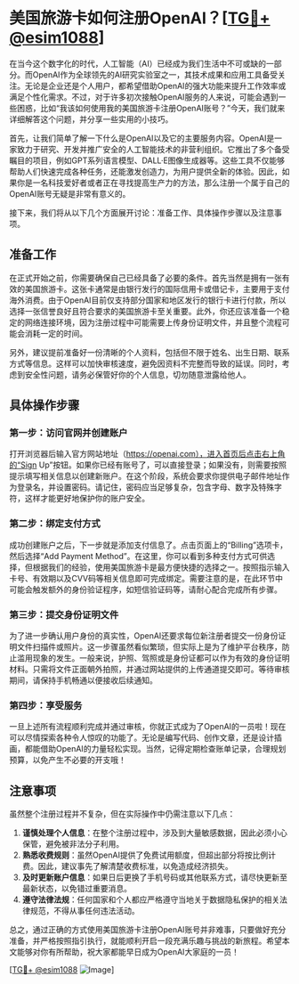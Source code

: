 # 美国旅游卡如何注册OpenAI？[[TG💪+ @esim1088](https://t.me/s/esim1088)]

在当今这个数字化的时代，人工智能（AI）已经成为我们生活中不可或缺的一部分。而OpenAI作为全球领先的AI研究实验室之一，其技术成果和应用工具备受关注。无论是企业还是个人用户，都希望借助OpenAI的强大功能来提升工作效率或满足个性化需求。不过，对于许多初次接触OpenAI服务的人来说，可能会遇到一些困惑，比如“我该如何使用我的美国旅游卡注册OpenAI账号？”今天，我们就来详细解答这个问题，并分享一些实用的小技巧。

首先，让我们简单了解一下什么是OpenAI以及它的主要服务内容。OpenAI是一家致力于研究、开发并推广安全的人工智能技术的非营利组织。它推出了多个备受瞩目的项目，例如GPT系列语言模型、DALL·E图像生成器等。这些工具不仅能够帮助人们快速完成各种任务，还能激发创造力，为用户提供全新的体验。因此，如果你是一名科技爱好者或者正在寻找提高生产力的方法，那么注册一个属于自己的OpenAI账号无疑是非常有意义的。

接下来，我们将从以下几个方面展开讨论：准备工作、具体操作步骤以及注意事项。

## 准备工作

在正式开始之前，你需要确保自己已经具备了必要的条件。首先当然是拥有一张有效的美国旅游卡。这张卡通常是由银行发行的国际信用卡或借记卡，主要用于支付海外消费。由于OpenAI目前仅支持部分国家和地区发行的银行卡进行付款，所以选择一张信誉良好且符合要求的美国旅游卡至关重要。此外，你还应该准备一个稳定的网络连接环境，因为注册过程中可能需要上传身份证明文件，并且整个流程可能会消耗一定的时间。

另外，建议提前准备好一份清晰的个人资料，包括但不限于姓名、出生日期、联系方式等信息。这样可以加快审核速度，避免因资料不完整而导致的延误。同时，考虑到安全性问题，请务必保管好你的个人信息，切勿随意泄露给他人。

## 具体操作步骤

### 第一步：访问官网并创建账户

打开浏览器后输入官方网站地址（https://openai.com），进入首页后点击右上角的“Sign Up”按钮。如果你已经有账号了，可以直接登录；如果没有，则需要按照提示填写相关信息以创建新账户。在这个阶段，系统会要求你提供电子邮件地址作为登录名，并设置密码。请记住，密码应当足够复杂，包含字母、数字及特殊字符，这样才能更好地保护你的账户安全。

### 第二步：绑定支付方式

成功创建账户之后，下一步就是添加支付信息了。点击页面上的“Billing”选项卡，然后选择“Add Payment Method”。在这里，你可以看到多种支付方式可供选择，但根据我们的经验，使用美国旅游卡是最方便快捷的选择之一。按照指示输入卡号、有效期以及CVV码等相关信息即可完成绑定。需要注意的是，在此环节中可能会触发额外的身份验证程序，如短信验证码等，请耐心配合完成所有步骤。

### 第三步：提交身份证明文件

为了进一步确认用户身份的真实性，OpenAI还要求每位新注册者提交一份身份证明文件扫描件或照片。这一步骤虽然看似繁琐，但实际上是为了维护平台秩序，防止滥用现象的发生。一般来说，护照、驾照或是身份证都可以作为有效的身份证明材料。只需将文件正面朝外拍照，并通过网站提供的上传通道提交即可。等待审核期间，请保持手机畅通以便接收后续通知。

### 第四步：享受服务

一旦上述所有流程顺利完成并通过审核，你就正式成为了OpenAI的一员啦！现在可以尽情探索各种令人惊叹的功能了。无论是编写代码、创作文章，还是设计插画，都能借助OpenAI的力量轻松实现。当然，记得定期检查账单记录，合理规划预算，以免产生不必要的开支哦！

## 注意事项

虽然整个注册过程并不复杂，但在实际操作中仍需注意以下几点：

1. **谨慎处理个人信息**：在整个注册过程中，涉及到大量敏感数据，因此必须小心保管，避免被非法分子利用。
2. **熟悉收费规则**：虽然OpenAI提供了免费试用额度，但超出部分将按比例计费。因此，建议事先了解清楚收费标准，以免造成经济损失。
3. **及时更新账户信息**：如果日后更换了手机号码或其他联系方式，请尽快更新至最新状态，以免错过重要消息。
4. **遵守法律法规**：任何国家和个人都应严格遵守当地关于数据隐私保护的相关法律规范，不得从事任何违法活动。

总之，通过正确的方式使用美国旅游卡注册OpenAI账号并非难事，只要做好充分准备，并严格按照指引执行，就能顺利开启一段充满乐趣与挑战的新旅程。希望本文能够对你有所帮助，祝大家都能早日成为OpenAI大家庭的一员！

[[TG💪+ @esim1088](https://t.me/s/esim1088) ![Image](https://i.postimg.cc/4NQfJmqS/Snipaste-2025-05-13-00-14-12.png)]